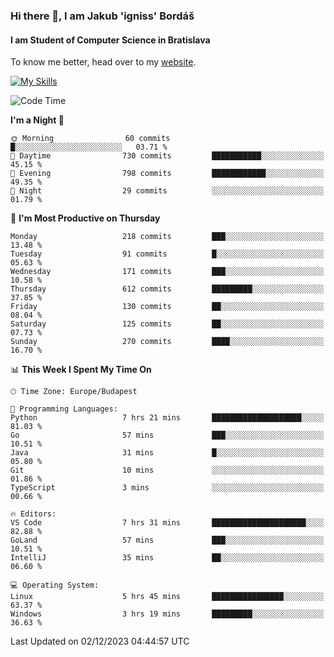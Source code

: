### Hi there 👋, I am Jakub 'igniss' Bordáš

#### I am Student of Computer Science in Bratislava
To know me better, head over to my [website](https://bordas.sk).

[![My Skills](https://skillicons.dev/icons?i=js,html,css,figma,svelte,java,kotlin,python,postgresql,typescript,nest,nodejs)](https://bordas.sk)


<!--START_SECTION:waka-->
![Code Time](http://img.shields.io/badge/Code%20Time-1%2C293%20hrs%204%20mins-blue)

**I'm a Night 🦉** 

```text
🌞 Morning                60 commits          █░░░░░░░░░░░░░░░░░░░░░░░░   03.71 % 
🌆 Daytime                730 commits         ███████████░░░░░░░░░░░░░░   45.15 % 
🌃 Evening                798 commits         ████████████░░░░░░░░░░░░░   49.35 % 
🌙 Night                  29 commits          ░░░░░░░░░░░░░░░░░░░░░░░░░   01.79 % 
```
📅 **I'm Most Productive on Thursday** 

```text
Monday                   218 commits         ███░░░░░░░░░░░░░░░░░░░░░░   13.48 % 
Tuesday                  91 commits          █░░░░░░░░░░░░░░░░░░░░░░░░   05.63 % 
Wednesday                171 commits         ███░░░░░░░░░░░░░░░░░░░░░░   10.58 % 
Thursday                 612 commits         █████████░░░░░░░░░░░░░░░░   37.85 % 
Friday                   130 commits         ██░░░░░░░░░░░░░░░░░░░░░░░   08.04 % 
Saturday                 125 commits         ██░░░░░░░░░░░░░░░░░░░░░░░   07.73 % 
Sunday                   270 commits         ████░░░░░░░░░░░░░░░░░░░░░   16.70 % 
```


📊 **This Week I Spent My Time On** 

```text
🕑︎ Time Zone: Europe/Budapest

💬 Programming Languages: 
Python                   7 hrs 21 mins       ████████████████████░░░░░   81.03 % 
Go                       57 mins             ███░░░░░░░░░░░░░░░░░░░░░░   10.51 % 
Java                     31 mins             █░░░░░░░░░░░░░░░░░░░░░░░░   05.80 % 
Git                      10 mins             ░░░░░░░░░░░░░░░░░░░░░░░░░   01.86 % 
TypeScript               3 mins              ░░░░░░░░░░░░░░░░░░░░░░░░░   00.66 % 

🔥 Editors: 
VS Code                  7 hrs 31 mins       █████████████████████░░░░   82.88 % 
GoLand                   57 mins             ███░░░░░░░░░░░░░░░░░░░░░░   10.51 % 
IntelliJ                 35 mins             ██░░░░░░░░░░░░░░░░░░░░░░░   06.60 % 

💻 Operating System: 
Linux                    5 hrs 45 mins       ████████████████░░░░░░░░░   63.37 % 
Windows                  3 hrs 19 mins       █████████░░░░░░░░░░░░░░░░   36.63 % 
```


 Last Updated on 02/12/2023 04:44:57 UTC
<!--END_SECTION:waka-->
